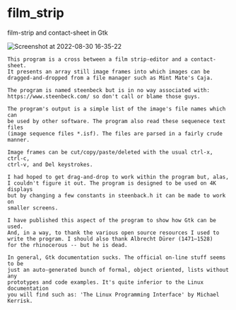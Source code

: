 # film_strip
film-strip and contact-sheet in Gtk

![Screenshot at 2022-08-30 16-35-22](https://user-images.githubusercontent.com/10423377/187561887-13458f1c-ee2c-4194-9e98-9cd60981511b.png)

	This program is a cross between a film strip-editor and a contact-sheet.
	It presents an array still image frames into which images can be
	dragged-and-dropped from a file manager such as Mint Mate's Caja.

	The program is named steenbeck but is in no way associated with:
	https://www.steenbeck.com/ so don't call or blame those guys.

	The program's output is a simple list of the image's file names which can
	be used by other software. The program also read these sequenece text files
	(image sequence files *.isf). The files are parsed in a fairly crude manner.

	Image frames can be cut/copy/paste/deleted with the usual ctrl-x, ctrl-c,
	ctrl-v, and Del keystrokes.

	I had hoped to get drag-and-drop to work within the program but, alas,
	I couldn't figure it out. The program is designed to be used on 4K displays
	but by changing a few constants in steenback.h it can be made to work on
	smaller screens.
	
	I have published this aspect of the program to show how Gtk can be used.
	And, in a way, to thank the various open source resources I used to
	write the program. I should also thank Albrecht Dürer (1471–1528)
	for the rhinocerous -- but he is dead.

	In general, Gtk documentation sucks. The official on-line stuff seems to be
	just an auto-generated bunch of formal, object oriented, lists without any
	prototypes and code examples. It's quite inferior to the Linux documentation
	you will find such as: 'The Linux Programming Interface' by Michael Kerrisk.

